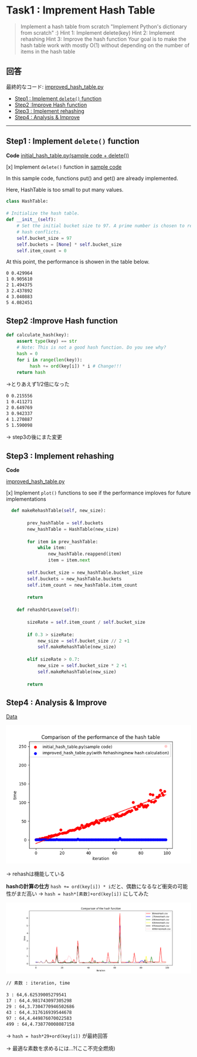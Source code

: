 # Task1 : Imprement Hash Table 

> Implement a hash table from scratch
> "Implement Python's dictionary from scratch" :)
> Hint 1: Implement delete(key)
> Hint 2: Implement rehashing
> Hint 3: Improve the hash function
> Your goal is to make the hash table work with mostly O(1) without depending on the number of items in the hash table



## 回答


最終的なコード: [improved_hash_table.py](https://github.com/manami-bunbun/step-training/blob/main/week2/task1/improved_hash_table.py)

* [Step1 : Implement `delete()` function](#step1--implement-delete-function)
* [Step2 :Improve Hash function](#step2-improve-hash-function)
* [Step3 : Implement rehashing](#step3--implement-rehashing)
* [Step4 : Analysis & Improve](#step4--analysis--improve)

---


## Step1 : Implement `delete()` function 

**Code**  [initial_hash_table.py(sample code + delete())](https://github.com/manami-bunbun/step-training/blob/main/week2/task1/initial_hash_table.py)



[x] Implement `delete()` function in [sample code](https://github.com/xharaken/step2/blob/master/hash_table.py)

In this sample code, functions put() and get() are already implemented.

Here, HashTable is too small to put many values. 

```python
class HashTable:

# Initialize the hash table.
def __init__(self):
    # Set the initial bucket size to 97. A prime number is chosen to reduce
    # hash conflicts.
    self.bucket_size = 97
    self.buckets = [None] * self.bucket_size
    self.item_count = 0

```

At this point, the performance is showen in the table below.

```
0 0.429964
1 0.905610
2 1.494375
3 2.437892
4 3.040883
5 4.082451
```


## Step2 :Improve Hash function


```python
def calculate_hash(key):
    assert type(key) == str
    # Note: This is not a good hash function. Do you see why?
    hash = 0
    for i in range(len(key)):
         hash += ord(key[i]) * i # Change!!!
    return hash
```


->とりあえず1/2倍になった

```
0 0.215556
1 0.411271
2 0.649769
3 0.942337
4 1.270887
5 1.590098
```

-> step3の後にまた変更


## Step3 : Implement rehashing

**Code** 

[improved_hash_table.py](https://github.com/manami-bunbun/step-training/blob/main/week2/task1/improved_hash_table.py)


[x] Implement `plot()` functions to see if the performance imploves for future implementations

```python
  def makeRehashTable(self, new_size):
    
        prev_hashTable = self.buckets
        new_hashTable = HashTable(new_size)
            
        for item in prev_hashTable:
            while item:
                new_hashTable.reappend(item)
                item = item.next
        
        self.bucket_size = new_hashTable.bucket_size
        self.buckets = new_hashTable.buckets
        self.item_count = new_hashTable.item_count 
        
        return
    
    def rehashOrLeave(self):
        
        sizeRate = self.item_count / self.bucket_size
        
        if 0.3 > sizeRate:
            new_size = self.bucket_size // 2 +1
            self.makeRehashTable(new_size)
            
        elif sizeRate > 0.7:
            new_size = self.bucket_size * 2 +1 
            self.makeRehashTable(new_size)
            
        return
```


## Step4 : Analysis & Improve 

[Data](https://github.com/manami-bunbun/step-training/blob/main/week2/task1/ComparisonData)

![Step3のreHash前後の比較](https://github.com/manami-bunbun/step-training/blob/main/week2/task1/ComparisonOfHashTable.png)

-> rehashは機能している


**hashの計算の仕方**
`hash += ord(key[i]) * i`だと、偶数になるなど衝突の可能性がまだ高い
-> `hash = hash*[素数]+ord(key[i])` にしてみた

![Step4のfunction関数比較](https://github.com/manami-bunbun/step-training/blob/main/week2/task1/ComparisonOfHashFunction.png)


```text
// 素数 : iteration, time

3 : 64,6.62539005279541
17 : 64,4.981743097305298
29 : 64,3.7304770946502686
43 : 64,4.317616939544678
97 : 64,4.449876070022583
499 : 64,4.738770008087158
```


-> `hash = hash*29+ord(key[i])` が最終回答


-> 最適な素数を求めるには...?(ここ不完全燃焼)
